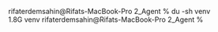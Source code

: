 rifaterdemsahin@Rifats-MacBook-Pro 2_Agent % du -sh venv       
1.8G    venv
rifaterdemsahin@Rifats-MacBook-Pro 2_Agent % 
